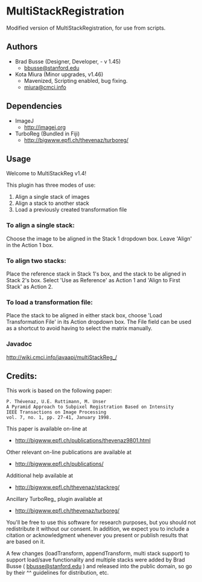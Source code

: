 MultiStackRegistration
======================

Modified version of MultiStackRegistration, for use from scripts. 

## Authors

* Brad Busse (Designer, Developer, - v 1.45)
  * bbusse@stanford.edu 
* Kota Miura (Minor upgrades, v1.46)
  * Mavenized, Scripting enabled, bug fixing. 
  * miura@cmci.info	

## Dependencies

* ImageJ
  * <http://imagej.org> 
* TurboReg (Bundled in Fiji)
  * <http://bigwww.epfl.ch/thevenaz/turboreg/>

## Usage

Welcome to MultiStackReg v1.4!

This plugin has three modes of use:

1. Align a single stack of images
2. Align a stack to another stack
3. Load a previously created transformation file


### To align a single stack:

Choose the image to be aligned in the Stack 1 dropdown box.
Leave 'Align' in the Action 1 box.


### To align two stacks:

Place the reference stack in Stack 1's box, and the stack to be aligned in Stack 2's box.  Select 'Use as Reference' as Action 1 and 'Align to First Stack' as Action 2.


### To load a transformation file:

Place the stack to be aligned in either stack box, choose 'Load Transformation File' in its Action dropdown box. The File field can be used as a shortcut to avoid having to select the matrix manually.

### Javadoc

http://wiki.cmci.info/javaapi/multiStackReg_/

## Credits:


This work is based on the following paper:

    P. Thévenaz, U.E. Ruttimann, M. Unser
    A Pyramid Approach to Subpixel Registration Based on Intensity
    IEEE Transactions on Image Processing
    vol. 7, no. 1, pp. 27-41, January 1998.

This paper is available on-line at

* <http://bigwww.epfl.ch/publications/thevenaz9801.html>

Other relevant on-line publications are available at

* <http://bigwww.epfl.ch/publications/>

Additional help available at

* <http://bigwww.epfl.ch/thevenaz/stackreg/>

Ancillary TurboReg_ plugin available at

* <http://bigwww.epfl.ch/thevenaz/turboreg/>

You'll be free to use this software for research purposes, but you should not redistribute it without our consent. In addition, we expect you to include a citation or acknowledgment whenever you present or publish results that are based on it.

A few changes (loadTransform, appendTransform, multi stack support) to support load/save functionality and multiple stacks were added by Brad Busse ( bbusse@stanford.edu ) and released into the public domain, so go by their ^^ guidelines for distribution, etc.

